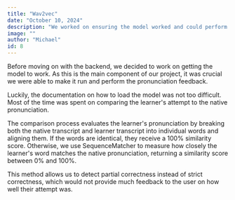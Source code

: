 ```yaml
---
title: "Wav2vec"
date: "October 10, 2024"
description: "We worked on ensuring the model worked and could perform speech comparison."
image: ""
author: "Michael"
id: 8
---
```


Before moving on with the backend, we decided to work on getting the model to work. As this is the main component of our project, it was crucial we were able to make it run and perform the pronunciation feedback.

Luckily, the documentation on how to load the model was not too difficult. Most of the time was spent on comparing the learner's attempt to the native pronunciation.

The comparison process evaluates the learner's pronunciation by breaking both the native transcript and learner transcript into individual words and aligning them. If the words are identical, they receive a 100% similarity score. Otherwise, we use SequenceMatcher to measure how closely the learner's word matches the native pronunciation, returning a similarity score between 0% and 100%.

This method allows us to detect partial correctness instead of strict correctness, which would not provide much feedback to the user on how well their attempt was.
